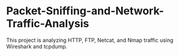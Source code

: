 # Packet-Sniffing-and-Network-Traffic-Analysis
 This project is analyzing HTTP, FTP, Netcat, and Nmap traffic using Wireshark and tcpdump.
